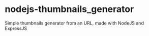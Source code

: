 # nodejs-thumbnails_generator
Simple thumbnails generator from an URL, made with NodeJS and ExpressJS
